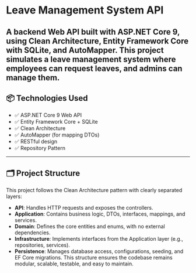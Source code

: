 # Leave Management System API

A backend Web API built with **ASP.NET Core 9**, using **Clean Architecture**, Entity Framework Core with SQLite, and AutoMapper.
This project simulates a leave management system where employees can request leaves, and admins can manage them.
---
## 📦 Technologies Used

- ✅ ASP.NET Core 9 Web API
- ✅ Entity Framework Core + SQLite
- ✅ Clean Architecture
- ✅ AutoMapper (for mapping DTOs)
- ✅ RESTful design
- ✅ Repository Pattern

---

## 🗂️ Project Structure
This project follows the Clean Architecture pattern with clearly separated layers:

- **API**: Handles HTTP requests and exposes the controllers.
- **Application**: Contains business logic, DTOs, interfaces, mappings, and services.
- **Domain**: Defines the core entities and enums, with no external dependencies.
- **Infrastructure**: Implements interfaces from the Application layer (e.g., repositories, services).
- **Persistence**: Manages database access, configurations, seeding, and EF Core migrations.
This structure ensures the codebase remains modular, scalable, testable, and easy to maintain.
